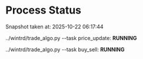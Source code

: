 # Process Status

Snapshot taken at: 2025-10-22 06:17:44

../wintrd/trade_algo.py --task price_update: **RUNNING**

../wintrd/trade_algo.py --task buy_sell: **RUNNING**

